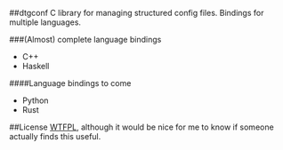 ##dtgconf
C library for managing structured config files. Bindings for multiple languages.

###(Almost) complete language bindings
* C++
* Haskell

####Language bindings to come
* Python
* Rust

##License
[WTFPL](http://www.wtfpl.net/txt/copying/), although it would be nice for me to know if someone actually finds this useful.
